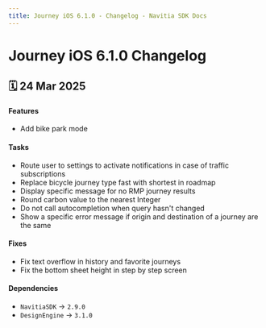 ```yaml
---
title: Journey iOS 6.1.0 - Changelog - Navitia SDK Docs
---
```


# Journey iOS 6.1.0 Changelog

<h2>🗓 24 Mar 2025</h2>

#### Features
- Add bike park mode

#### Tasks
- Route user to settings to activate notifications in case of traffic subscriptions
- Replace bicycle journey type fast with shortest in roadmap
- Display specific message for no RMP journey results
- Round carbon value to the nearest Integer
- Do not call autocompletion when query hasn't changed
- Show a specific error message if origin and destination of a journey are the same

#### Fixes 
- Fix text overflow in history and favorite journeys
- Fix the bottom sheet height in step by step screen

#### Dependencies
- `NavitiaSDK` -> `2.9.0`
- `DesignEngine` -> `3.1.0`
